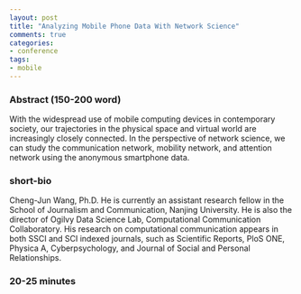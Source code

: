 ```yaml
---
layout: post
title: "Analyzing Mobile Phone Data With Network Science"
comments: true
categories:
- conference
tags:
- mobile
---
```


### Abstract (150-200 word)

 With the widespread use of mobile computing devices in contemporary society, our trajectories in the physical space and virtual world are increasingly closely connected. In the perspective of network science, we can study the communication network, mobility network, and attention network using the anonymous smartphone data.


### short-bio

Cheng-Jun Wang, Ph.D. He is currently an assistant research fellow in the School of Journalism and Communication, Nanjing University. He is also the director of Ogilvy Data Science Lab, Computational Communication Collaboratory. His research on computational communication appears in both SSCI and SCI indexed journals, such as Scientific Reports, PloS ONE, Physica A, Cyberpsychology, and Journal of Social and Personal Relationships.

### 20-25 minutes
